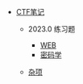 * [CTF笔记](/)

  * 2023.0 练习题

    * [WEB](/practice/2023.0/web/)
    * [密码学](/practice/2023.0/cryptography/)

  * [杂项](/misc/)
